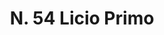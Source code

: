 ---
title: "N. 54 Licio Primo"
permalink: "/edition/plant054/"
plant-name: "N. 54"
plant-number: "054"
plant-xml: "/assets/xml/plant054.xml"
plant-img1: "/assets/img/plant054_verso.jpg"
plant-img2: "/assets/img/plant054.jpg"
plant-title: "N. 54 Licio Primo"
plant-wfo-link: ""
plant-kew-link: ""
plant-taxon-content: ""
layout: single-xml
---